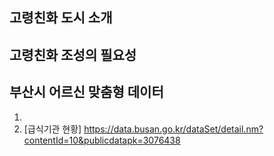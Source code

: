 ## 고령친화 도시 소개
## 고령친화 조성의 필요성

## 부산시 어르신 맞춤형 데이터
1. 
2. [급식기관 현황]
https://data.busan.go.kr/dataSet/detail.nm?contentId=10&publicdatapk=3076438
